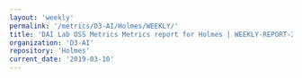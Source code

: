 ```yaml
---
layout: 'weekly'
permalink: '/metrics/D3-AI/Holmes/WEEKLY/'
title: 'DAI Lab OSS Metrics Metrics report for Holmes | WEEKLY-REPORT-2019-03-10'
organization: 'D3-AI'
repository: 'Holmes'
current_date: '2019-03-10'
---
```

